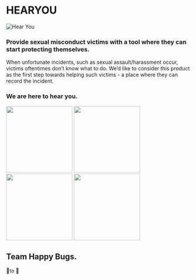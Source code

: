 # HEARYOU

![Hear You](https://user-images.githubusercontent.com/40487883/52196028-290f4d80-280f-11e9-8acc-7d9b6a671337.png)

### Provide sexual misconduct victims with a tool where they can start protecting themselves.

When unfortunate incidents, such as sexual assault/harassment occur, victims oftentimes don’t know what to do. We’d like to consider this product as the first step towards helping such victims - a place where they can record the incident.

### We are here to hear you.

<div>
  <image width="180" src="https://user-images.githubusercontent.com/40487883/52197123-49410b80-2813-11e9-9360-df7a1ad6c936.jpeg">
<image width="180" src="https://user-images.githubusercontent.com/40487883/52197134-4f36ec80-2813-11e9-8054-cac041463cb4.jpeg"><br>
<image width="180" src="https://user-images.githubusercontent.com/40487883/52197139-5231dd00-2813-11e9-8318-d144eb2a180d.jpeg">
<image width="180" src="https://user-images.githubusercontent.com/40487883/52198607-3e3caa00-2818-11e9-86eb-9d2a52df187c.jpeg">
</div>   
                                                                                                                                                 



## Team Happy Bugs.
🐛to 🦋
                                                                                                                       
